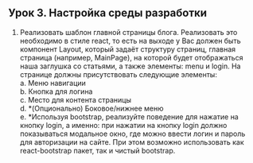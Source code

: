 ## Урок 3. Настройка среды разработки

1. Реализовать шаблон главной страницы блога. Реализовать это необходимо в стиле react, то есть на выходе у Вас должен быть компонент Layout, который задаёт структуру страниц, главная страница (например, MainPage), на которой будет отображаться наша заглушка со статьями, а также элементы: menu и login.
На странице должны присутствовать следующие элементы:  
a. Меню навигации  
b. Кнопка для логина  
c. Место для контента страницы  
d. *(Опционально) Боковое/нижнее меню  
e. *Используя bootstrap, реализуйте поведение для нажатие на кнопку login, а именно: при нажатии на кнопку login должно показываться модальное окно, где можно ввести логин и пароль для авторизации на сайте. При этом возможно использовать как react-bootstrap пакет, так и чистый bootstrap.
